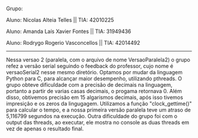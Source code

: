 Grupo:

Aluno: Nicolas Alteia Telles || TIA: 42010225

Aluno: Amanda Laís Xavier Fontes || TIA: 31949436

Aluno: Rodrygo Rogerio Vasconcellos || TIA: 42014492

-------

Nessa versao 2 (paralela, com o arquivo de nome VersaoParalela2) o grupo refez a versão serial seguindo o feedback do professor, cujo nome é versaoSerial2 nesse mesmo diretório.
Optamos por mudar da linguagem Python para C, para alcançar maior desempenho, utilizando pthreads. 
O grupo obteve dificuldade com a precisão de decimais na linguagem, portanto a partir de varias casas decimais, o progama retornava 0. Além disso, obtivemos precisão em 15 algarismos decimais, após isso tivemos impresição e os zeros da lingugagem.
Utilizamos a função "clock_gettime()" para calcular o tempo, e a nossa primeira versão paralela teve um atraso de 5,116799 segundos na execução.
Outra dificuldade do grupo foi com o output das threads, ao executar, ele mostra no console as duas threads em vez de apenas o resultado final.
